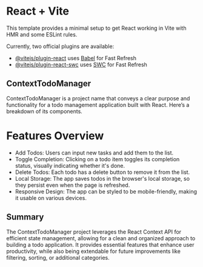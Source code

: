 # React + Vite

This template provides a minimal setup to get React working in Vite with HMR and some ESLint rules.

Currently, two official plugins are available:

- [@vitejs/plugin-react](https://github.com/vitejs/vite-plugin-react/blob/main/packages/plugin-react/README.md) uses [Babel](https://babeljs.io/) for Fast Refresh
- [@vitejs/plugin-react-swc](https://github.com/vitejs/vite-plugin-react-swc) uses [SWC](https://swc.rs/) for Fast Refresh

## ContextTodoManager
ContextTodoManager is a project name that conveys a clear purpose and functionality 
for a todo management application built with React. Here’s a breakdown of its components.


# Features Overview
- Add Todos: Users can input new tasks and add them to the list.
- Toggle Completion: Clicking on a todo item toggles its completion status, visually indicating whether it's done.
- Delete Todos: Each todo has a delete button to remove it from the list.
- Local Storage: The app saves todos in the browser's local storage, so they persist even when the page is refreshed.
- Responsive Design: The app can be styled to be mobile-friendly, making it usable on various devices.
## Summary
The ContextTodoManager project leverages the React Context API for efficient state management, allowing for a clean and organized approach to building a todo application. It provides essential features that enhance user productivity, while also being extendable for future improvements like filtering, sorting, or additional categories.
